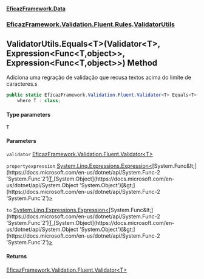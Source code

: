 #### [EficazFramework.Data](EficazFrameworkData.md 'EficazFramework Data')
### [EficazFramework.Validation.Fluent.Rules](EficazFrameworkData.md#EficazFramework_Validation_Fluent_Rules 'EficazFramework.Validation.Fluent.Rules').[ValidatorUtils](ValidatorUtils.md 'EficazFramework.Validation.Fluent.Rules.ValidatorUtils')
## ValidatorUtils.Equals&lt;T&gt;(Validator&lt;T&gt;, Expression&lt;Func&lt;T,object&gt;&gt;, Expression&lt;Func&lt;T,object&gt;&gt;) Method
Adiciona uma regração de validação que recusa textos acima do limite de caracteres.s  
```csharp
public static EficazFramework.Validation.Fluent.Validator<T> Equals<T>(this EficazFramework.Validation.Fluent.Validator<T> validator, System.Linq.Expressions.Expression<System.Func<T,object>> propertyexpression, System.Linq.Expressions.Expression<System.Func<T,object>> to)
    where T : class;
```
#### Type parameters
<a name='EficazFramework_Validation_Fluent_Rules_ValidatorUtils_Equals_T_(EficazFramework_Validation_Fluent_Validator_T__System_Linq_Expressions_Expression_System_Func_T_object___System_Linq_Expressions_Expression_System_Func_T_object__)_T'></a>
`T`  
  
#### Parameters
<a name='EficazFramework_Validation_Fluent_Rules_ValidatorUtils_Equals_T_(EficazFramework_Validation_Fluent_Validator_T__System_Linq_Expressions_Expression_System_Func_T_object___System_Linq_Expressions_Expression_System_Func_T_object__)_validator'></a>
`validator` [EficazFramework.Validation.Fluent.Validator&lt;](Validator_T_.md 'EficazFramework.Validation.Fluent.Validator&lt;T&gt;')[T](ValidatorUtils_Equals_T_(Validator_T__Expression_Func_T_object___Expression_Func_T_object__).md#EficazFramework_Validation_Fluent_Rules_ValidatorUtils_Equals_T_(EficazFramework_Validation_Fluent_Validator_T__System_Linq_Expressions_Expression_System_Func_T_object___System_Linq_Expressions_Expression_System_Func_T_object__)_T 'EficazFramework.Validation.Fluent.Rules.ValidatorUtils.Equals&lt;T&gt;(EficazFramework.Validation.Fluent.Validator&lt;T&gt;, System.Linq.Expressions.Expression&lt;System.Func&lt;T,object&gt;&gt;, System.Linq.Expressions.Expression&lt;System.Func&lt;T,object&gt;&gt;).T')[&gt;](Validator_T_.md 'EficazFramework.Validation.Fluent.Validator&lt;T&gt;')  
  
<a name='EficazFramework_Validation_Fluent_Rules_ValidatorUtils_Equals_T_(EficazFramework_Validation_Fluent_Validator_T__System_Linq_Expressions_Expression_System_Func_T_object___System_Linq_Expressions_Expression_System_Func_T_object__)_propertyexpression'></a>
`propertyexpression` [System.Linq.Expressions.Expression&lt;](https://docs.microsoft.com/en-us/dotnet/api/System.Linq.Expressions.Expression-1 'System.Linq.Expressions.Expression`1')[System.Func&lt;](https://docs.microsoft.com/en-us/dotnet/api/System.Func-2 'System.Func`2')[T](ValidatorUtils_Equals_T_(Validator_T__Expression_Func_T_object___Expression_Func_T_object__).md#EficazFramework_Validation_Fluent_Rules_ValidatorUtils_Equals_T_(EficazFramework_Validation_Fluent_Validator_T__System_Linq_Expressions_Expression_System_Func_T_object___System_Linq_Expressions_Expression_System_Func_T_object__)_T 'EficazFramework.Validation.Fluent.Rules.ValidatorUtils.Equals&lt;T&gt;(EficazFramework.Validation.Fluent.Validator&lt;T&gt;, System.Linq.Expressions.Expression&lt;System.Func&lt;T,object&gt;&gt;, System.Linq.Expressions.Expression&lt;System.Func&lt;T,object&gt;&gt;).T')[,](https://docs.microsoft.com/en-us/dotnet/api/System.Func-2 'System.Func`2')[System.Object](https://docs.microsoft.com/en-us/dotnet/api/System.Object 'System.Object')[&gt;](https://docs.microsoft.com/en-us/dotnet/api/System.Func-2 'System.Func`2')[&gt;](https://docs.microsoft.com/en-us/dotnet/api/System.Linq.Expressions.Expression-1 'System.Linq.Expressions.Expression`1')  
  
<a name='EficazFramework_Validation_Fluent_Rules_ValidatorUtils_Equals_T_(EficazFramework_Validation_Fluent_Validator_T__System_Linq_Expressions_Expression_System_Func_T_object___System_Linq_Expressions_Expression_System_Func_T_object__)_to'></a>
`to` [System.Linq.Expressions.Expression&lt;](https://docs.microsoft.com/en-us/dotnet/api/System.Linq.Expressions.Expression-1 'System.Linq.Expressions.Expression`1')[System.Func&lt;](https://docs.microsoft.com/en-us/dotnet/api/System.Func-2 'System.Func`2')[T](ValidatorUtils_Equals_T_(Validator_T__Expression_Func_T_object___Expression_Func_T_object__).md#EficazFramework_Validation_Fluent_Rules_ValidatorUtils_Equals_T_(EficazFramework_Validation_Fluent_Validator_T__System_Linq_Expressions_Expression_System_Func_T_object___System_Linq_Expressions_Expression_System_Func_T_object__)_T 'EficazFramework.Validation.Fluent.Rules.ValidatorUtils.Equals&lt;T&gt;(EficazFramework.Validation.Fluent.Validator&lt;T&gt;, System.Linq.Expressions.Expression&lt;System.Func&lt;T,object&gt;&gt;, System.Linq.Expressions.Expression&lt;System.Func&lt;T,object&gt;&gt;).T')[,](https://docs.microsoft.com/en-us/dotnet/api/System.Func-2 'System.Func`2')[System.Object](https://docs.microsoft.com/en-us/dotnet/api/System.Object 'System.Object')[&gt;](https://docs.microsoft.com/en-us/dotnet/api/System.Func-2 'System.Func`2')[&gt;](https://docs.microsoft.com/en-us/dotnet/api/System.Linq.Expressions.Expression-1 'System.Linq.Expressions.Expression`1')  
  
#### Returns
[EficazFramework.Validation.Fluent.Validator&lt;](Validator_T_.md 'EficazFramework.Validation.Fluent.Validator&lt;T&gt;')[T](ValidatorUtils_Equals_T_(Validator_T__Expression_Func_T_object___Expression_Func_T_object__).md#EficazFramework_Validation_Fluent_Rules_ValidatorUtils_Equals_T_(EficazFramework_Validation_Fluent_Validator_T__System_Linq_Expressions_Expression_System_Func_T_object___System_Linq_Expressions_Expression_System_Func_T_object__)_T 'EficazFramework.Validation.Fluent.Rules.ValidatorUtils.Equals&lt;T&gt;(EficazFramework.Validation.Fluent.Validator&lt;T&gt;, System.Linq.Expressions.Expression&lt;System.Func&lt;T,object&gt;&gt;, System.Linq.Expressions.Expression&lt;System.Func&lt;T,object&gt;&gt;).T')[&gt;](Validator_T_.md 'EficazFramework.Validation.Fluent.Validator&lt;T&gt;')  
